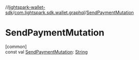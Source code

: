 //[lightspark-wallet-sdk](../../index.md)/[com.lightspark.sdk.wallet.graphql](index.md)/[SendPaymentMutation](-send-payment-mutation.md)

# SendPaymentMutation

[common]\
const val [SendPaymentMutation](-send-payment-mutation.md): [String](https://kotlinlang.org/api/latest/jvm/stdlib/kotlin/-string/index.html)
